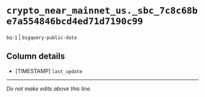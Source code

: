 # `crypto_near_mainnet_us._sbc_7c8c68be7a554846bcd4ed71d7190c99`
`bq-1` | `bigquery-public-data`

## Column details
* [TIMESTAMP] `last_update`

-------------------------------------------------------------------------------
*Do not make edits above this line.*
